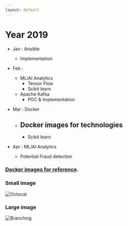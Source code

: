 ```yaml
---
layout: default
---
```


# Year 2019

- Jan : Ansible
  - Implementation
- Feb : 
  - ML/AI Analytics
    - Tensor Flow
    - Scikit learn
  - Apache Kafka
    - POC & Implementation

- Mar : Docker
  - Docker images for technologies
    - 
    - Scikit learn

- Apr : ML/AI Analytics
  - Potential Fraud detection


### [Docker images for reference](https://hub.docker.com/u/thinkforward).

### Small image

![Octocat](https://assets-cdn.github.com/images/icons/emoji/octocat.png)

### Large image

![Branching](https://guides.github.com/activities/hello-world/branching.png)

